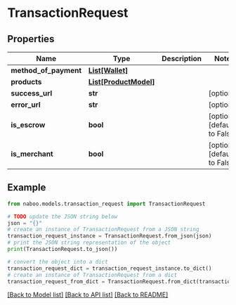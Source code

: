 # TransactionRequest


## Properties

Name | Type | Description | Notes
------------ | ------------- | ------------- | -------------
**method_of_payment** | [**List[Wallet]**](Wallet.md) |  | 
**products** | [**List[ProductModel]**](ProductModel.md) |  | 
**success_url** | **str** |  | [optional] 
**error_url** | **str** |  | [optional] 
**is_escrow** | **bool** |  | [optional] [default to False]
**is_merchant** | **bool** |  | [optional] [default to False]

## Example

```python
from naboo.models.transaction_request import TransactionRequest

# TODO update the JSON string below
json = "{}"
# create an instance of TransactionRequest from a JSON string
transaction_request_instance = TransactionRequest.from_json(json)
# print the JSON string representation of the object
print(TransactionRequest.to_json())

# convert the object into a dict
transaction_request_dict = transaction_request_instance.to_dict()
# create an instance of TransactionRequest from a dict
transaction_request_from_dict = TransactionRequest.from_dict(transaction_request_dict)
```
[[Back to Model list]](../README.md#documentation-for-models) [[Back to API list]](../README.md#documentation-for-api-endpoints) [[Back to README]](../README.md)


